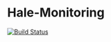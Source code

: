 # Hale-Monitoring

[![Build Status](https://travis-ci.org/ItsHale/Hale-Monitoring.svg?branch=master)](https://travis-ci.org/ItsHale/Hale-Monitoring)
